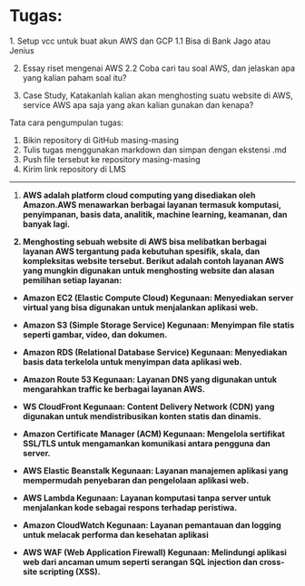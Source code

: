 <h1> Tugas: </h1>
1. Setup vcc untuk buat akun AWS dan GCP
1.1 Bisa di Bank Jago atau Jenius

2. Essay riset mengenai AWS
2.2 Coba cari tau soal AWS, dan jelaskan apa yang kalian paham soal itu?

3. Case Study, Katakanlah kalian akan menghosting suatu website di AWS, service AWS apa saja yang akan kalian gunakan dan kenapa?

Tata cara pengumpulan tugas:
1. Bikin repository di GitHub masing-masing
2. Tulis tugas menggunakan markdown dan simpan dengan ekstensi .md
3. Push file tersebut ke repository masing-masing
4. Kirim link repository di LMS
---
1.  <b> AWS adalah platform cloud computing yang disediakan oleh Amazon.AWS menawarkan berbagai layanan termasuk komputasi, penyimpanan, basis data, analitik, machine learning, keamanan, dan banyak lagi.

2. Menghosting sebuah website di AWS bisa melibatkan berbagai layanan AWS tergantung pada kebutuhan spesifik, skala, dan kompleksitas website tersebut. Berikut adalah contoh layanan AWS yang mungkin digunakan untuk menghosting website dan alasan pemilihan setiap layanan:

* Amazon EC2 (Elastic Compute Cloud)
Kegunaan: Menyediakan server virtual yang bisa digunakan untuk menjalankan aplikasi web.

* Amazon S3 (Simple Storage Service)
Kegunaan: Menyimpan file statis seperti gambar, video, dan dokumen.

* Amazon RDS (Relational Database Service)
Kegunaan: Menyediakan basis data terkelola untuk menyimpan data aplikasi web.

* Amazon Route 53
Kegunaan: Layanan DNS yang digunakan untuk mengarahkan traffic ke berbagai layanan AWS.

* WS CloudFront
Kegunaan: Content Delivery Network (CDN) yang digunakan untuk mendistribusikan konten statis dan dinamis.

* Amazon Certificate Manager (ACM)
Kegunaan: Mengelola sertifikat SSL/TLS untuk mengamankan komunikasi antara pengguna dan server.

* AWS Elastic Beanstalk
Kegunaan: Layanan manajemen aplikasi yang mempermudah penyebaran dan pengelolaan aplikasi web.

* AWS Lambda
Kegunaan: Layanan komputasi tanpa server untuk menjalankan kode sebagai respons terhadap peristiwa.

* Amazon CloudWatch
Kegunaan: Layanan pemantauan dan logging untuk melacak performa dan kesehatan aplikasi

* AWS WAF (Web Application Firewall)
Kegunaan: Melindungi aplikasi web dari ancaman umum seperti serangan SQL injection dan cross-site scripting (XSS).

